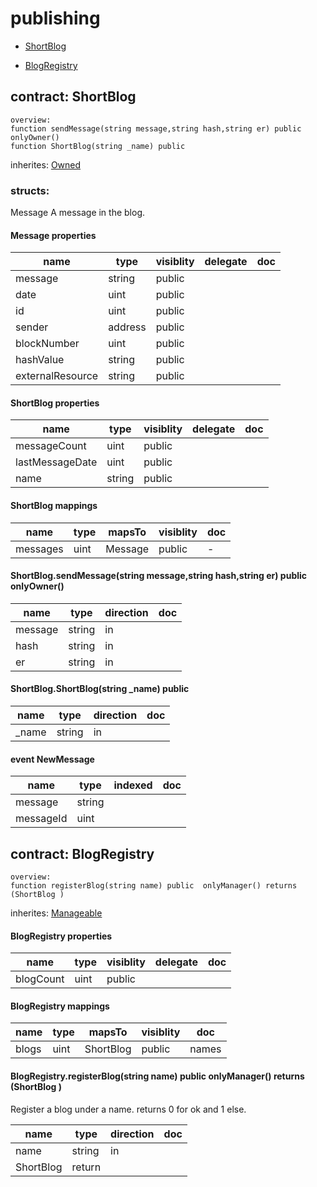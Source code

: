 # publishing


* [ShortBlog](#contract-shortblog)

* [BlogRegistry](#contract-blogregistry)


## contract: ShortBlog

    overview:
	function sendMessage(string message,string hash,string er) public  onlyOwner() 
	function ShortBlog(string _name) public  

inherites: [Owned](basics#contract-owned)




### structs:

Message
A message in the blog.



#### Message properties

name|type|visiblity|delegate|doc
----|----|----|----|----
message|string|public||
date|uint|public||
id|uint|public||
sender|address|public||
blockNumber|uint|public||
hashValue|string|public||
externalResource|string|public||



#### ShortBlog properties

name|type|visiblity|delegate|doc
----|----|----|----|----
messageCount|uint|public||
lastMessageDate|uint|public||
name|string|public||

#### ShortBlog mappings

name|type|mapsTo|visiblity|doc
----|----|----|----|----
messages|uint|Message|public|-

#### ShortBlog.sendMessage(string message,string hash,string er) public  onlyOwner() 


name|type|direction|doc
----|----|----|----
message|string|in|
hash|string|in|
er|string|in|

#### ShortBlog.ShortBlog(string _name) public  


name|type|direction|doc
----|----|----|----
_name|string|in|

#### event NewMessage


name|type|indexed|doc
----|----|----|----
message|string||
messageId|uint||


## contract: BlogRegistry

    overview:
	function registerBlog(string name) public  onlyManager() returns (ShortBlog )

inherites: [Manageable](basics#contract-manageable)





#### BlogRegistry properties

name|type|visiblity|delegate|doc
----|----|----|----|----
blogCount|uint|public||

#### BlogRegistry mappings

name|type|mapsTo|visiblity|doc
----|----|----|----|----
blogs|uint|ShortBlog|public|names|uint|string|public|-

#### BlogRegistry.registerBlog(string name) public  onlyManager() returns (ShortBlog )

Register a blog under a name.
returns 0 for ok and 1 else.


name|type|direction|doc
----|----|----|----
name|string|in|
|ShortBlog|return|


